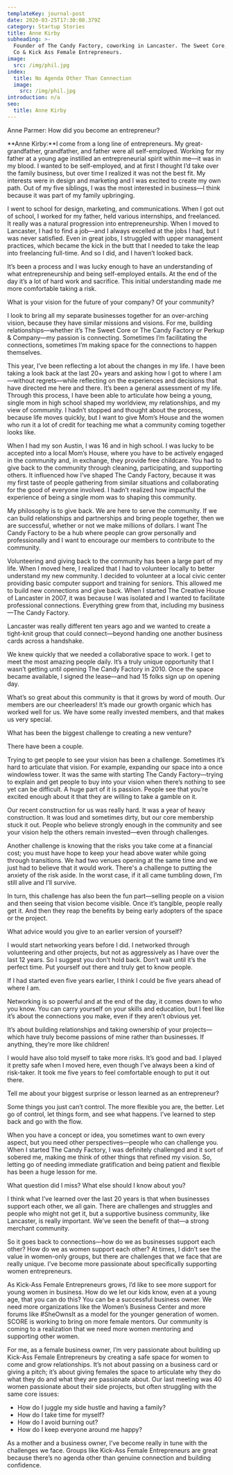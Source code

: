 ```yaml
---
templateKey: journal-post
date: 2020-03-25T17:30:08.379Z
category: Startup Stories
title: Anne Kirby
subheading: >-
  Founder of The Candy Factory, coworking in Lancaster. The Sweet Core, Perkup &
  Co & Kick Ass Female Entrepreneurs.
image:
  src: /img/phil.jpg
index:
  title: No Agenda Other Than Connection
  image:
    src: /img/phil.jpg
introduction: n/a
seo:
  title: Anne Kirby
---
```



Anne Parmer: How did you become an entrepreneur?

**Anne Kirby:**I come from a long line of entrepreneurs. My great-grandfather, grandfather, and father were all self-employed. Working for my father at a young age instilled an entrepreneurial spirit within me—it was in my blood. I wanted to be self-employed, and at first I thought I’d take over the family business, but over time I realized it was not the best fit. My interests were in design and marketing and I was excited to create my own path. Out of my five siblings, I was the most interested in business—I think because it was part of my family upbringing.

I went to school for design, marketing, and communications. When I got out of school, I worked for my father, held various internships, and freelanced. It really was a natural progression into entrepreneurship. When I moved to Lancaster, I had to find a job—and I always excelled at the jobs I had, but I was never satisfied. Even in great jobs, I struggled with upper management practices, which became the kick in the butt that I needed to take the leap into freelancing full-time. And so I did, and I haven’t looked back.

It’s been a process and I was lucky enough to have an understanding of what entrepreneurship and being self-employed entails. At the end of the day it’s a lot of hard work and sacrifice. This initial understanding made me more comfortable taking a risk.



What is your vision for the future of your company? Of your community?

I look to bring all my separate businesses together for an over-arching vision, because they have similar missions and visions. For me, building relationships—whether it’s The Sweet Core or The Candy Factory or Perkup & Company—my passion is connecting. Sometimes I’m facilitating the connections, sometimes I’m making space for the connections to happen themselves.

This year, I’ve been reflecting a lot about the changes in my life. I have been taking a look back at the last 20+ years and asking how I got to where I am—without regrets—while reflecting on the experiences and decisions that have directed me here and there. It’s been a general assessment of my life. Through this process, I have been able to articulate how being a young, single mom in high school shaped my worldview, my relationships, and my view of community. I hadn’t stopped and thought about the process, because life moves quickly, but I want to give Mom’s House and the women who run it a lot of credit for teaching me what a community coming together looks like.

When I had my son Austin, I was 16 and in high school. I was lucky to be accepted into a local Mom’s House, where you have to be actively engaged in the community and, in exchange, they provide free childcare. You had to give back to the community through cleaning, participating, and supporting others. It influenced how I’ve shaped The Candy Factory, because it was my first taste of people gathering from similar situations and collaborating for the good of everyone involved. I hadn’t realized how impactful the experience of being a single mom was to shaping this community.

My philosophy is to give back. We are here to serve the community. If we can build relationships and partnerships and bring people together, then we are successful, whether or not we make millions of dollars. I want The Candy Factory to be a hub where people can grow personally and professionally and I want to encourage our members to contribute to the community.

Volunteering and giving back to the community has been a large part of my life. When I moved here, I realized that I had to volunteer locally to better understand my new community. I decided to volunteer at a local civic center providing basic computer support and training for seniors. This allowed me to build new connections and give back. When I started The Creative House of Lancaster in 2007, it was because I was isolated and I wanted to facilitate professional connections. Everything grew from that, including my business—The Candy Factory.

Lancaster was really different ten years ago and we wanted to create a tight-knit group that could connect—beyond handing one another business cards across a handshake.

We knew quickly that we needed a collaborative space to work. I get to meet the most amazing people daily. It’s a truly unique opportunity that I wasn’t getting until opening The Candy Factory in 2010. Once the space became available, I signed the lease—and had 15 folks sign up on opening day.

What’s so great about this community is that it grows by word of mouth. Our members are our cheerleaders! It’s made our growth organic which has worked well for us. We have some really invested members, and that makes us very special.



What has been the biggest challenge to creating a new venture?

There have been a couple.

Trying to get people to see your vision has been a challenge. Sometimes it’s hard to articulate that vision. For example, expanding our space into a once windowless tower. It was the same with starting The Candy Factory—trying to explain and get people to buy into your vision when there’s nothing to see yet can be difficult. A huge part of it is passion. People see that you’re excited enough about it that they are willing to take a gamble on it.

Our recent construction for us was really hard. It was a year of heavy construction. It was loud and sometimes dirty, but our core membership stuck it out. People who believe strongly enough in the community and see your vision help the others remain invested—even through challenges.

Another challenge is knowing that the risks you take come at a financial cost; you must have hope to keep your head above water while going through transitions. We had two venues opening at the same time and we just had to believe that it would work. There's a challenge to putting the anxiety of the risk aside. In the worst case, if it all came tumbling down, I’m still alive and I’ll survive.

In turn, this challenge has also been the fun part—selling people on a vision and then seeing that vision become visible. Once it’s tangible, people really get it. And then they reap the benefits by being early adopters of the space or the project.



What advice would you give to an earlier version of yourself?

I would start networking years before I did. I networked through volunteering and other projects, but not as aggressively as I have over the last 12 years. So I suggest you don’t hold back. Don’t wait until it’s the perfect time. Put yourself out there and truly get to know people.

If I had started even five years earlier, I think I could be five years ahead of where I am.

Networking is so powerful and at the end of the day, it comes down to who you know. You can carry yourself on your skills and education, but I feel like it’s about the connections you make, even if they aren’t obvious yet.

It’s about building relationships and taking ownership of your projects—which have truly become passions of mine rather than businesses. If anything, they’re more like children!

I would have also told myself to take more risks. It’s good and bad. I played it pretty safe when I moved here, even though I’ve always been a kind of risk-taker. It took me five years to feel comfortable enough to put it out there.



Tell me about your biggest surprise or lesson learned as an entrepreneur?

Some things you just can’t control. The more flexible you are, the better. Let go of control, let things form, and see what happens. I’ve learned to step back and go with the flow.

When you have a concept or idea, you sometimes want to own every aspect, but you need other perspectives—people who can challenge you. When I started The Candy Factory, I was definitely challenged and it sort of sobered me, making me think of other things that refined my vision. So, letting go of needing immediate gratification and being patient and flexible has been a huge lesson for me.



What question did I miss? What else should I know about you?

I think what I’ve learned over the last 20 years is that when businesses support each other, we all gain. There are challenges and struggles and people who might not get it, but a supportive business community, like Lancaster, is really important. We’ve seen the benefit of that—a strong merchant community.

So it goes back to connections—how do we as businesses support each other? How do we as women support each other? At times, I didn’t see the value in women-only groups, but there are challenges that we face that are really unique. I’ve become more passionate about specifically supporting women entrepreneurs.

As Kick-Ass Female Entrepreneurs grows, I’d like to see more support for young women in business. How do we let our kids know, even at a young age, that you can do this? You can be a successful business owner. We need more organizations like the Women’s Business Center and more forums like #SheOwnsIt as a model for the younger generation of women. SCORE is working to bring on more female mentors. Our community is coming to a realization that we need more women mentoring and supporting other women.

For me, as a female business owner, I’m very passionate about building up Kick-Ass Female Entrepreneurs by creating a safe space for women to come and grow relationships. It’s not about passing on a business card or giving a pitch; it’s about giving females the space to articulate why they do what they do and what they are passionate about. Our last meeting was 40 women passionate about their side projects, but often struggling with the same core issues:

* How do I juggle my side hustle and having a family?
* How do I take time for myself?
* How do I avoid burning out?
* How do I keep everyone around me happy?

As a mother and a business owner, I’ve become really in tune with the challenges we face. Groups like Kick-Ass Female Entrepreneurs are great because there’s no agenda other than genuine connection and building confidence.
